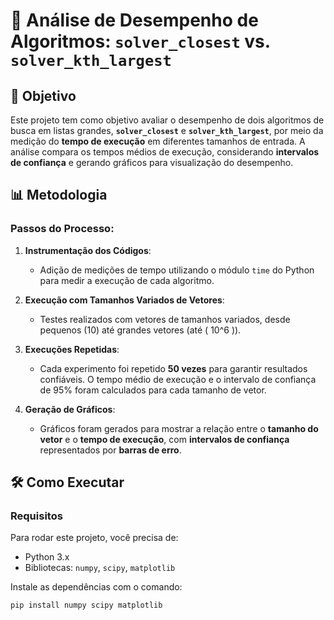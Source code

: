 # 🚀 Análise de Desempenho de Algoritmos: `solver_closest` vs. `solver_kth_largest`

## 🎯 Objetivo

Este projeto tem como objetivo avaliar o desempenho de dois algoritmos de busca em listas grandes, **`solver_closest`** e **`solver_kth_largest`**, por meio da medição do **tempo de execução** em diferentes tamanhos de entrada. A análise compara os tempos médios de execução, considerando **intervalos de confiança** e gerando gráficos para visualização do desempenho.

## 📊 Metodologia

### Passos do Processo:

1. **Instrumentação dos Códigos**:  
   - Adição de medições de tempo utilizando o módulo `time` do Python para medir a execução de cada algoritmo.
   
2. **Execução com Tamanhos Variados de Vetores**:  
   - Testes realizados com vetores de tamanhos variados, desde pequenos (10) até grandes vetores (até \( 10^6 \)).

3. **Execuções Repetidas**:  
   - Cada experimento foi repetido **50 vezes** para garantir resultados confiáveis. O tempo médio de execução e o intervalo de confiança de 95% foram calculados para cada tamanho de vetor.

4. **Geração de Gráficos**:  
   - Gráficos foram gerados para mostrar a relação entre o **tamanho do vetor** e o **tempo de execução**, com **intervalos de confiança** representados por **barras de erro**.

## 🛠️ Como Executar

### Requisitos

Para rodar este projeto, você precisa de:

- Python 3.x
- Bibliotecas: `numpy`, `scipy`, `matplotlib`

Instale as dependências com o comando:

```bash
pip install numpy scipy matplotlib
